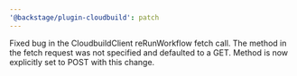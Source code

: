 ```yaml
---
'@backstage/plugin-cloudbuild': patch
---
```


Fixed bug in the CloudbuildClient reRunWorkflow fetch call. The method in the fetch request was not specified and defaulted to a GET. Method is now explicitly set to POST with this change.
